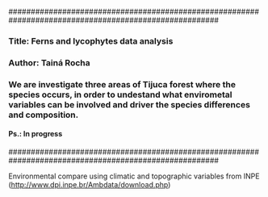#######################################################################################################
### Title: Ferns and lycophytes data analysis
### Author: Tainá Rocha
### We are investigate three areas of Tijuca forest where the species occurs, in order to undestand  what envirometal variables can be involved and driver the species differences and composition. 
#### Ps.: In progress
#######################################################################################################

Environmental compare using climatic and topographic variables from INPE (http://www.dpi.inpe.br/Ambdata/download.php)
